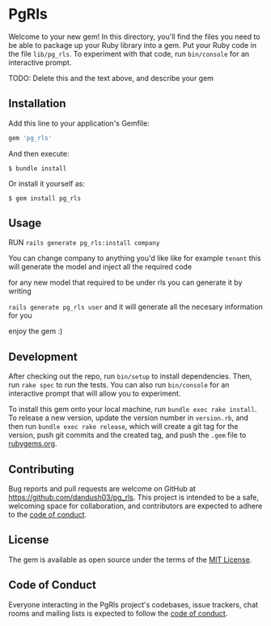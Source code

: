 # PgRls

Welcome to your new gem! In this directory, you'll find the files you need to be able to package up your Ruby library into a gem. Put your Ruby code in the file `lib/pg_rls`. To experiment with that code, run `bin/console` for an interactive prompt.

TODO: Delete this and the text above, and describe your gem

## Installation

Add this line to your application's Gemfile:

```ruby
gem 'pg_rls'
```

And then execute:

    $ bundle install

Or install it yourself as:

    $ gem install pg_rls

## Usage

RUN `rails generate pg_rls:install company`

You can change company to anything you'd like like for example `tenant`
this will generate the model and inject all the required code

for any new model that required to be under rls you can generate it by writing 

`rails generate pg_rls user`
and it will generate all the necesary information for you

enjoy the gem :) 
## Development

After checking out the repo, run `bin/setup` to install dependencies. Then, run `rake spec` to run the tests. You can also run `bin/console` for an interactive prompt that will allow you to experiment.

To install this gem onto your local machine, run `bundle exec rake install`. To release a new version, update the version number in `version.rb`, and then run `bundle exec rake release`, which will create a git tag for the version, push git commits and the created tag, and push the `.gem` file to [rubygems.org](https://rubygems.org).

## Contributing

Bug reports and pull requests are welcome on GitHub at https://github.com/dandush03/pg_rls. This project is intended to be a safe, welcoming space for collaboration, and contributors are expected to adhere to the [code of conduct](https://github.com/dandush03/pg_rls/blob/master/CODE_OF_CONDUCT.md).

## License

The gem is available as open source under the terms of the [MIT License](https://opensource.org/licenses/MIT).

## Code of Conduct

Everyone interacting in the PgRls project's codebases, issue trackers, chat rooms and mailing lists is expected to follow the [code of conduct](https://github.com/dandush03/pg_rls/blob/master/CODE_OF_CONDUCT.md).
